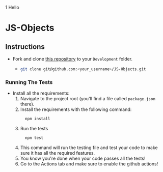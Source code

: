 1 Hello 

# JS-Objects

## Instructions

- Fork and clone [this repository](https://github.com/JoinCODED/JS-Objects) to your `Development` folder.
  - ```bash
    git clone git@github.com:<your_username>/JS-Objects.git
    ```

### Running The Tests

- Install all the requirements:
  1.  Navigate to the project root (you'll find a file called `package.json` there).
  2.  Install the requirements with the following command:
      ```bash
        npm install
      ```
  3.  Run the tests
      ```bash
        npm test
      ```
  4.  This command will run the testing file and test your code to make sure it has all the required features.
  5.  You know you're done when your code passes all the tests!
  6.  Go to the Actions tab and make sure to enable the github actions!
